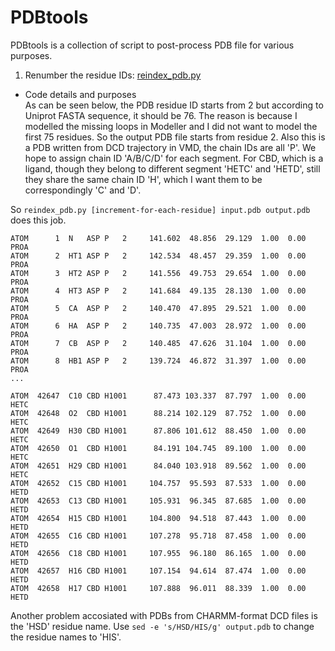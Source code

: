 # PDBtools 

PDBtools is a collection of script to post-process PDB file for various purposes. 

1. Renumber the residue IDs: [reindex_pdb.py](https://github.com/sha256feng/MD-analysis-tools-scripts/blob/master/pdbtools/reindex_pdb.py)




- Code details and purposes   
As can be seen below, the PDB residue ID starts from 2 but according to Uniprot FASTA sequence, it should be 76. The reason is because I modelled the missing loops in Modeller and I did not want to model the first 75 residues. So the output PDB file starts from residue 2. Also this is a PDB written from DCD trajectory in VMD, the chain IDs are all 'P'. We hope to assign chain ID 'A/B/C/D' for each segment. For CBD, which is a ligand, though they belong to different segment 'HETC' and 'HETD', still they share the same chain ID 'H', which I want them to be correspondingly 'C' and 'D'.  

So `reindex_pdb.py [increment-for-each-residue] input.pdb output.pdb` does this job.
```
ATOM      1  N   ASP P   2     141.602  48.856  29.129  1.00  0.00      PROA
ATOM      2  HT1 ASP P   2     142.534  48.457  29.359  1.00  0.00      PROA
ATOM      3  HT2 ASP P   2     141.556  49.753  29.654  1.00  0.00      PROA
ATOM      4  HT3 ASP P   2     141.684  49.135  28.130  1.00  0.00      PROA
ATOM      5  CA  ASP P   2     140.470  47.895  29.521  1.00  0.00      PROA
ATOM      6  HA  ASP P   2     140.735  47.003  28.972  1.00  0.00      PROA
ATOM      7  CB  ASP P   2     140.485  47.626  31.104  1.00  0.00      PROA
ATOM      8  HB1 ASP P   2     139.724  46.872  31.397  1.00  0.00      PROA
...

ATOM  42647  C10 CBD H1001      87.473 103.337  87.797  1.00  0.00      HETC
ATOM  42648  O2  CBD H1001      88.214 102.129  87.752  1.00  0.00      HETC
ATOM  42649  H30 CBD H1001      87.806 101.612  88.450  1.00  0.00      HETC
ATOM  42650  O1  CBD H1001      84.191 104.745  89.100  1.00  0.00      HETC
ATOM  42651  H29 CBD H1001      84.040 103.918  89.562  1.00  0.00      HETC
ATOM  42652  C15 CBD H1001     104.757  95.593  87.533  1.00  0.00      HETD
ATOM  42653  C13 CBD H1001     105.931  96.345  87.685  1.00  0.00      HETD
ATOM  42654  H15 CBD H1001     104.800  94.518  87.443  1.00  0.00      HETD
ATOM  42655  C16 CBD H1001     107.278  95.718  87.458  1.00  0.00      HETD
ATOM  42656  C18 CBD H1001     107.955  96.180  86.165  1.00  0.00      HETD
ATOM  42657  H16 CBD H1001     107.154  94.614  87.474  1.00  0.00      HETD
ATOM  42658  H17 CBD H1001     107.888  96.011  88.339  1.00  0.00      HETD
```
Another problem accosiated with PDBs from CHARMM-format DCD files is the 'HSD' residue name. Use `sed -e 's/HSD/HIS/g' output.pdb` to change the residue names to 'HIS'. 

